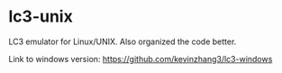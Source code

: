 # lc3-unix

LC3 emulator for Linux/UNIX. Also organized the code better.

Link to windows version:
https://github.com/kevinzhang3/lc3-windows
